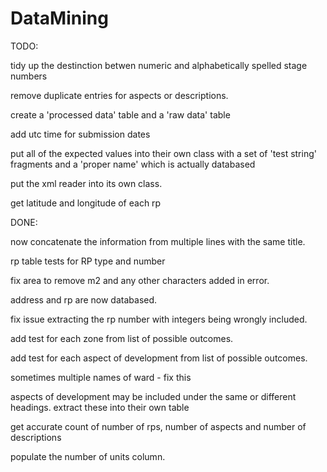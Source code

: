 # DataMining

TODO:

tidy up the destinction betwen numeric and alphabetically spelled stage numbers

remove duplicate entries for aspects or descriptions. 

create a 'processed data' table and a 'raw data' table

add utc time for submission dates

put all of the expected values into their own class with a set of 'test string' fragments and a 'proper name' which is actually databased

put the xml reader into its own class.

get latitude and longitude of each rp


DONE: 

now concatenate the information from multiple lines with the same title.

rp table tests for RP type and number

fix area to remove m2 and any other characters added in error. 

address and rp are now databased. 

fix issue extracting the rp number with integers being wrongly included. 

add test for each zone from list of possible outcomes. 

add test for each aspect of development from list of possible outcomes. 

sometimes multiple names of ward - fix this

aspects of development may be included under the same or different headings. extract these into their own table

get accurate count of number of rps, number of aspects and number of descriptions

populate the number of units column. 
